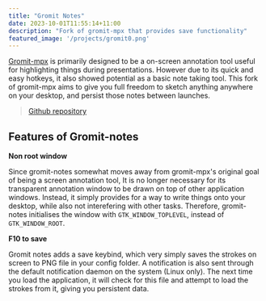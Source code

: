 ```yaml
---
title: "Gromit Notes"
date: 2023-10-01T11:55:14+11:00
description: "Fork of gromit-mpx that provides save functionality"
featured_image: '/projects/gromit0.png'
---
```


<!--more-->

[Gromit-mpx](https://github.com/bk138/gromit-mpx) is primarily designed to be a on-screen annotation tool useful for highlighting things during presentations. However due to its quick and easy hotkeys, it also showed potential as a basic note taking tool. This fork of gromit-mpx aims to give you full freedom to sketch anything anywhere on your desktop, and persist those notes between launches. 

> [Github repository](https://github.com/VanillaViking/gromit-notes)

## Features of Gromit-notes

**Non root window**

Since gromit-notes somewhat moves away from gromit-mpx's original goal of being a screen annotation tool, It is no longer necessary for its transparent annotation window to be drawn on top of other application windows. Instead, it simply provides for a way to write things onto your desktop, while also not interefering with other tasks. Therefore, gromit-notes initialises the window with `GTK_WINDOW_TOPLEVEL`, instead of `GTK_WINDOW_ROOT`.

**F10 to save**

Gromit notes adds a save keybind, which very simply saves the strokes on screen to PNG file in your config folder. A notification is also sent through the default notification daemon on the system (Linux only). The next time you load the application, it will check for this file and attempt to load the strokes from it, giving you persistent data.

